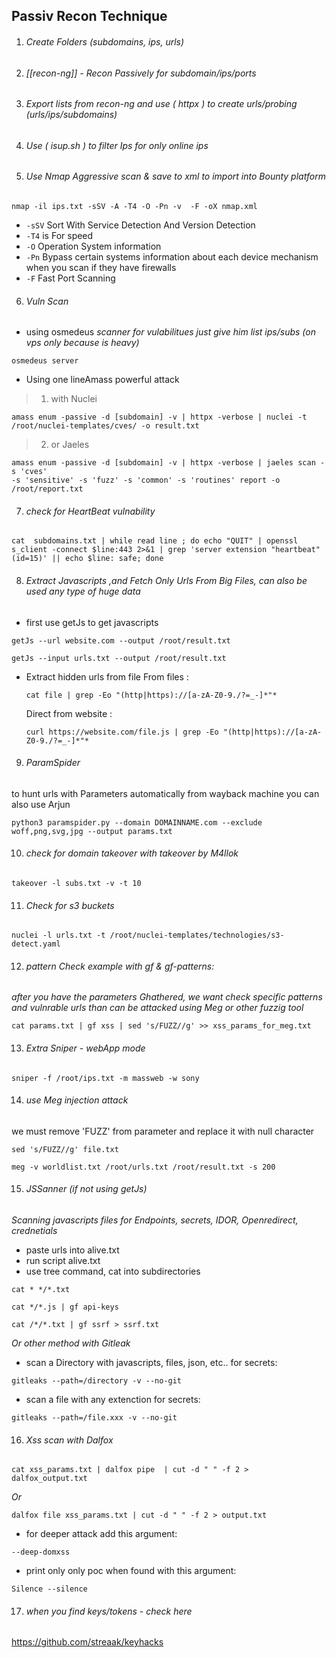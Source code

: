  ## Passiv Recon Technique
  
1. ###### Create Folders (subdomains, ips, urls)

2. ###### [[recon-ng]]  - Recon Passively for subdomain/ips/ports

3. ###### Export lists from recon-ng and use ( httpx ) to create urls/probing (urls/ips/subdomains)

4. ###### Use ( isup.sh ) to filter Ips for only online ips 

5. ###### Use Nmap Aggressive scan & save to xml to import into Bounty platform
~~~  ~~~
nmap -il ips.txt -sSV -A -T4 -O -Pn -v  -F -oX nmap.xml
~~~
- `-sSV` Sort With Service Detection And Version Detection
- `-T4` is For speed
- `-O` Operation System information
- `-Pn` Bypass certain systems information about each device mechanism when you scan if they have firewalls
- `-F` Fast Port Scanning

6. ###### Vuln Scan
- using osmedeus 
*scanner for vulabilitues just give him list ips/subs (on vps only because is heavy)*
~~~ ~~~
osmedeus server
~~~
- Using one lineAmass powerful attack

>1. with Nuclei
~~~ ~~~
amass enum -passive -d [subdomain] -v | httpx -verbose | nuclei -t 
/root/nuclei-templates/cves/ -o result.txt
~~~
> 2. or Jaeles
~~~ ~~~
amass enum -passive -d [subdomain] -v | httpx -verbose | jaeles scan -s 'cves' 
-s 'sensitive' -s 'fuzz' -s 'common' -s 'routines' report -o /root/report.txt
~~~

7. ###### check for HeartBeat vulnability
~~~ ~~~
cat  subdomains.txt | while read line ; do echo "QUIT" | openssl s_client -connect $line:443 2>&1 | grep 'server extension "heartbeat" (id=15)' || echo $line: safe; done
~~~

8. ###### Extract Javascripts ,and Fetch Only Urls From Big Files, can also be used any type of huge data
- first use getJs to get javascripts
 ~~~ ~~~
getJs --url website.com --output /root/result.txt
 ~~~
~~~ ~~~
getJs --input urls.txt --output /root/result.txt
~~~
- Extract hidden urls from file 
    From files :
    ~~~ ~~~
    cat file | grep -Eo "(http|https)://[a-zA-Z0-9./?=_-]*"*
    ~~~
    Direct from website :
    ~~~ ~~~
    curl https://website.com/file.js | grep -Eo "(http|https)://[a-zA-Z0-9./?=_-]*"*
    ~~~

9. ###### ParamSpider
to hunt urls with Parameters automatically from wayback machine you can also use Arjun
~~~ ~~~
python3 paramspider.py --domain DOMAINNAME.com --exclude woff,png,svg,jpg --output params.txt
~~~

10. ###### check for domain takeover with takeover by M4llok
~~~ ~~~
takeover -l subs.txt -v -t 10
~~~

11. ###### Check for s3 buckets
~~~ ~~~
nuclei -l urls.txt -t /root/nuclei-templates/technologies/s3-detect.yaml
~~~

12. ###### pattern Check example with gf & gf-patterns:
*after you have the parameters Ghathered, we want check specific patterns and vulnrable urls
than can be attacked using Meg or other fuzzig tool*
~~~ ~~~
cat params.txt | gf xss | sed 's/FUZZ//g' >> xss_params_for_meg.txt
~~~

13. ###### Extra Sniper - webApp mode
~~~ ~~~
sniper -f /root/ips.txt -m massweb -w sony
~~~

14. ###### use Meg injection attack
we must remove 'FUZZ' from parameter and replace it with null character
~~~ ~~~
sed 's/FUZZ//g' file.txt
~~~
~~~ ~~~
meg -v worldlist.txt /root/urls.txt /root/result.txt -s 200
~~~

15. ###### JSSanner (if not using getJs)

*Scanning javascripts files for Endpoints, secrets, IDOR, Openredirect, crednetials*

- paste urls into alive.txt 
- run script alive.txt  
- use tree command, cat into subdirectories
~~~ ~~~
cat * */*.txt
~~~
~~~ ~~~
cat */*.js | gf api-keys
~~~
~~~ ~~~
cat /*/*.txt | gf ssrf > ssrf.txt
~~~

*Or other method with Gitleak*
- scan a Directory with javascripts, files, json, etc.. for secrets:
~~~ ~~~
gitleaks --path=/directory -v --no-git
~~~

- scan a file with any extenction for secrets:
~~~ ~~~
gitleaks --path=/file.xxx -v --no-git
~~~

16. ###### Xss scan with Dalfox
~~~ ~~~
cat xss_params.txt | dalfox pipe  | cut -d " " -f 2 > dalfox_output.txt
~~~
*Or*
~~~ ~~~
dalfox file xss_params.txt | cut -d " " -f 2 > output.txt
~~~
- for deeper attack add this argument:
~~~ ~~~
--deep-domxss
~~~
- print only only poc when found with this argument:
~~~ ~~~
Silence --silence
~~~

17. ###### when you find keys/tokens - check here
https://github.com/streaak/keyhacks
